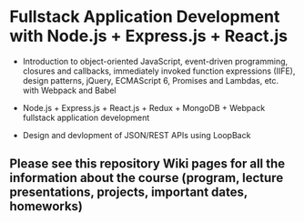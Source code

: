 # Fullstack Application Development with Node.js + Express.js + React.js 

 - Introduction to object-oriented JavaScript, event-driven programming, closures and callbacks, immediately invoked function expressions (IIFE), design patterns, jQuery, ECMAScript 6, Promises and Lambdas, etc. with Webpack and Babel
 
- Node.js + Express.js + React.js + Redux + MongoDB + Webpack fullstack application development

- Design and devlopment of JSON/REST APIs using LoopBack 

## Please see this repository Wiki pages for all the information about the course (program, lecture presentations, projects, important dates, homeworks)
